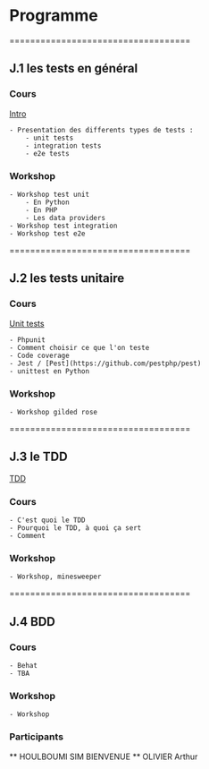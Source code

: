 # Programme

===================================
## J.1 les tests en général

### Cours

[Intro](./1.INTRO.md)

    - Presentation des differents types de tests :
        - unit tests
        - integration tests
        - e2e tests
### Workshop
    - Workshop test unit
        - En Python
        - En PHP
        - Les data providers
    - Workshop test integration
    - Workshop test e2e

===================================
## J.2 les tests unitaire
### Cours

[Unit tests](./2.UNIT_TESTS.md)

    - Phpunit
    - Comment choisir ce que l'on teste
    - Code coverage
    - Jest / [Pest](https://github.com/pestphp/pest)
    - unittest en Python
### Workshop
    - Workshop gilded rose

===================================
## J.3 le TDD

[TDD](./3.TDD.md)

### Cours
    - C'est quoi le TDD
    - Pourquoi le TDD, à quoi ça sert
    - Comment

### Workshop
    - Workshop, minesweeper

===================================
## J.4 BDD
### Cours
    - Behat
    - TBA
### Workshop
    - Workshop


### Participants
 ** HOULBOUMI SIM BIENVENUE
 ** OLIVIER Arthur
